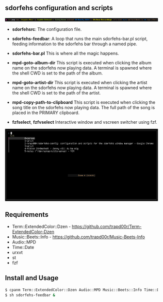sdorfehs configuration and scripts
----------------------------------

![img](./assets/sdorbar.png)

- **sdorfehsrc**: The configuration file.

- **sdorfehs-feedbar**:
A loop that runs the main sdorfehs-bar.pl script, feeding information to
the sdorfehs bar through a named pipe.

- **sdorfehs-bar.pl**
This is where all the magic happens.

- **mpd-goto-album-dir**
This script is executed when clicking the album name on the sdorfehs now
playing data. A terminal is spawned where the shell CWD is set to the path of the album.

- **mpd-goto-artist-dir**
This script is executed when clicking the artist name on the sdorfehs now
playing data. A terminal is spawned where the shell CWD is set to the path of the artist.
- **mpd-copy-path-to-clipboard**
This script is executed when clicking the song title on the sdorfehs now playing data.
The full path of the song is placed in the PRIMARY clipboard.

- **fzfselect**, **fzfvselect**
Interactive window and vscreen switcher using fzf.

![img](./assets/fzfselect.png)

Requirements
------------

- Term::ExtendedColor::Dzen - https://github.com/trapd00r/Term-ExtendedColor-Dzen
- Music::Beets::Info - https://github.com/trapd00r/Music-Beets-Info
- Audio::MPD
- Time::Date
- urxvt
- st
- fzf

Install and Usage
-------

```sh
$ cpanm Term::ExtendedColor::Dzen Audio::MPD Music::Beets::Info Time::Date
$ sh sdorfehs-feedbar &

